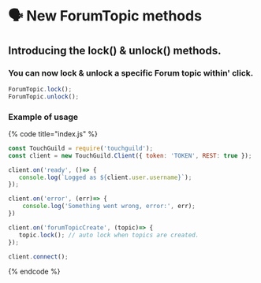 # 🗣 New ForumTopic methods

## Introducing the lock() & unlock() methods.

### You can now lock & unlock a specific Forum topic within' click.

```javascript
ForumTopic.lock();
ForumTopic.unlock();
```

### Example of usage

{% code title="index.js" %}
```javascript
const TouchGuild = require('touchguild');
const client = new TouchGuild.Client({ token: 'TOKEN', REST: true });

client.on('ready', ()=> {
   console.log(`Logged as ${client.user.username}`);
});

client.on('error', (err)=> {
    console.log('Something went wrong, error:', err);
})

client.on('forumTopicCreate', (topic)=> {
   topic.lock(); // auto lock when topics are created.
});

client.connect();
```
{% endcode %}

